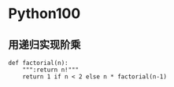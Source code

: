 # Python100



## 用递归实现阶乘


```
def factorial(n):
    """:return n!"""
    return 1 if n < 2 else n * factorial(n-1)
```

